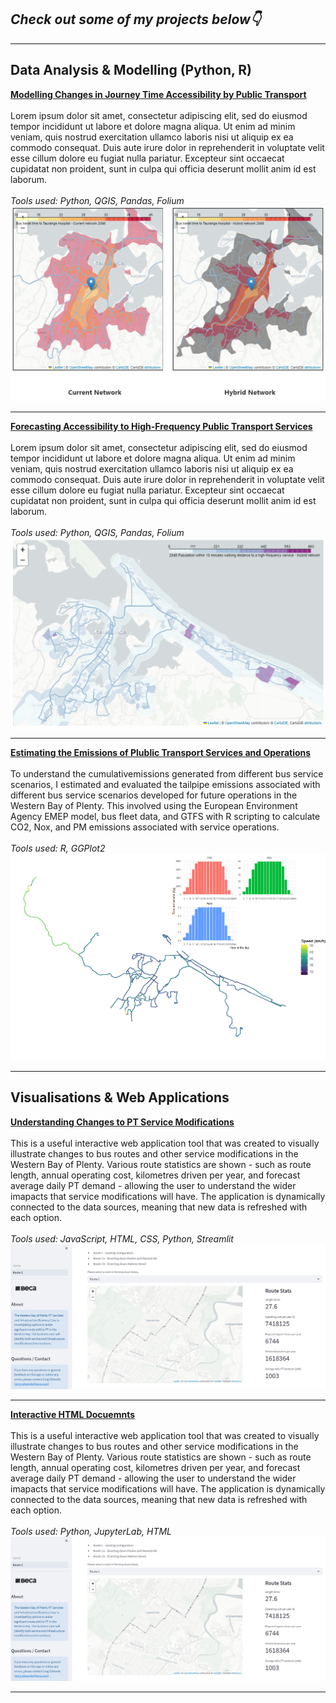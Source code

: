 ## _Check out some of my projects below👇_

---

## Data Analysis & Modelling (Python, R) 

**[Modelling Changes in Journey Time Accessibility by Public Transport](/sample_page)**
<br><br>
Lorem ipsum dolor sit amet, consectetur adipiscing elit, sed do eiusmod tempor incididunt ut labore et dolore magna aliqua. Ut enim ad minim veniam, quis nostrud exercitation ullamco laboris nisi ut aliquip ex ea commodo consequat. Duis aute irure dolor in reprehenderit in voluptate velit esse cillum dolore eu fugiat nulla pariatur. Excepteur sint occaecat cupidatat non proident, sunt in culpa qui officia deserunt mollit anim id est laborum.
<br><br>
_Tools used: Python, QGIS, Pandas, Folium_
<br>
<img src="images/accessibility.PNG?raw=true"/>

---
**[Forecasting Accessibility to High-Frequency Public Transport Services](/pdf/sample_presentation.pdf)**
<br><br>
Lorem ipsum dolor sit amet, consectetur adipiscing elit, sed do eiusmod tempor incididunt ut labore et dolore magna aliqua. Ut enim ad minim veniam, quis nostrud exercitation ullamco laboris nisi ut aliquip ex ea commodo consequat. Duis aute irure dolor in reprehenderit in voluptate velit esse cillum dolore eu fugiat nulla pariatur. Excepteur sint occaecat cupidatat non proident, sunt in culpa qui officia deserunt mollit anim id est laborum.
<br><br>
_Tools used: Python, QGIS, Pandas, Folium_
<br>
<img src="images/walking_time.PNG?raw=true"/>

---
**[Estimating the Emissions of Plublic Transport Services and Operations](http://example.com/)**
<br><br>
To understand the cumulativemissions generated from different bus service scenarios, I estimated and evaluated the tailpipe emissions associated with different bus service scenarios developed for future operations in the Western Bay of Plenty. This involved using the European Environment Agency EMEP model, bus fleet data, and GTFS with R scripting to calculate CO2, Nox, and PM emissions associated with service operations.
<br><br>
_Tools used: R, GGPlot2_
<br>
<img src="images/Rplot_combined.png?raw=true"/>

---

## Visualisations & Web Applications

**[Understanding Changes to PT Service Modifications](http://example.com/)**
<br><br>
This is a useful interactive web application tool that was created to visually illustrate changes to bus routes and other service modifications in the Western Bay of Plenty. Various route statistics are shown - such as route length, annual operating cost, kilometres driven per year, and forecast average daily PT demand - allowing the user to understand the wider imapacts that service modifications will have. The application is dynamically connected to the data sources, meaning that new data is refreshed with each option. 
<br><br>
_Tools used: JavaScript, HTML, CSS, Python, Streamlit_
<br>
<img src="images/bus_modifications.PNG?raw=true"/>

---
**[Interactive HTML Docuemnts](http://example.com/)**
<br><br>
This is a useful interactive web application tool that was created to visually illustrate changes to bus routes and other service modifications in the Western Bay of Plenty. Various route statistics are shown - such as route length, annual operating cost, kilometres driven per year, and forecast average daily PT demand - allowing the user to understand the wider imapacts that service modifications will have. The application is dynamically connected to the data sources, meaning that new data is refreshed with each option. 
<br><br>
_Tools used: Python, JupyterLab, HTML_
<br>
<img src="images/bus_modifications.PNG?raw=true"/>



---

